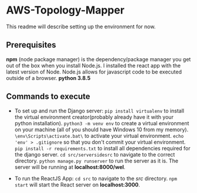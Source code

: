 # AWS-Topology-Mapper
  
  This readme will describe setting up the environment for now.
  
## Prerequisites
**npm** (node package manager) is the dependency/package manager you get out of the box when you install Node.js. I installed the react app with the latest version of Node. Node.js allows for javascript code to be executed outside of a browser.
**python 3.8.5** 

## Commands to execute
* To set up and run the Django server:
	`pip install virtualenv` to install the virtual environment creator(probably already have it with your python installation).
	`python3 -m venv env` to create a virtual environment on your machine (all of you should have Windows 10 from my memory).
	`\env\Scripts\activate.bat\` to activate your virtual environment.
	`echo 'env' > .gitignore` so that you don't commit your virtual environment.
	`pip install -r requirements.txt` to install all dependencies required for the django server.
	`cd src/serversidesrc` to navigate to the correct directory.
	`python manage.py runserver` to run the server as it is.
	The server will be running at **localhost:8000/wel**.
	
* To run the ReactJS App:
	`cd src` to navigate to the *src* directory.
	`npm start` will start the React server on **localhost:3000**.


